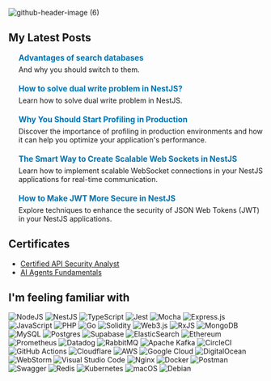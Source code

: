 ![github-header-image (6)](https://github.com/user-attachments/assets/8a99d140-f4ce-417a-bc88-70c9f6de4c67)

## My Latest Posts

<div style="display: flex; flex-direction: column; gap: 20px;">

  <div style="display: flex; align-items: center; alt-source: "32OZGAYDAIQS3AWTPL46RSLI38K2">
    <a href="https://www.linkedin.com/pulse/why-you-should-start-profiling-production-kamil-fronczak-bwdof/">
    </a>
    <div style="margin-left: 20px; flex: 1;">
      <strong style="font-size: 1.1em;"><a href="https://www.linkedin.com/pulse/advantages-search-databases-kamil-fronczak-cvm8f/" style="color: #0073b1; text-decoration: none;">Advantages of search databases
</a></strong>
      <p style="margin: 5px 0 0;">And why you should switch to them.</p>
    </div>
  </div>

  <div style="display: flex; align-items: center; alt-source: "32OZGAYDAIQS3AWTPL46RSLI38K2">
    <a href="https://www.linkedin.com/pulse/why-you-should-start-profiling-production-kamil-fronczak-bwdof/">
    </a>
    <div style="margin-left: 20px; flex: 1;">
      <strong style="font-size: 1.1em;"><a href="https://www.linkedin.com/pulse/how-solve-dual-write-problem-nestjs-kamil-fronczak-hsbtc" style="color: #0073b1; text-decoration: none;">How to solve dual write problem in NestJS?
</a></strong>
      <p style="margin: 5px 0 0;">Learn how to solve dual write problem in NestJS.</p>
    </div>
  </div>

  <div style="display: flex; align-items: center;">
    <a href="https://www.linkedin.com/pulse/why-you-should-start-profiling-production-kamil-fronczak-bwdof/">
    </a>
    <div style="margin-left: 20px; flex: 1;">
      <strong style="font-size: 1.1em;"><a href="https://www.linkedin.com/pulse/why-you-should-start-profiling-production-kamil-fronczak-bwdof/" style="color: #0073b1; text-decoration: none;">Why You Should Start Profiling in Production</a></strong>
      <p style="margin: 5px 0 0;">Discover the importance of profiling in production environments and how it can help you optimize your application's performance.</p>
    </div>
  </div>

  <div style="display: flex; align-items: center;">
    <a href="https://www.linkedin.com/pulse/smart-way-create-scalable-web-sockets-nestjs-kamil-fronczak-w0dwf/">
    </a>
    <div style="margin-left: 20px; flex: 1;">
      <strong style="font-size: 1.1em;"><a href="https://www.linkedin.com/pulse/smart-way-create-scalable-web-sockets-nestjs-kamil-fronczak-w0dwf/" style="color: #0073b1; text-decoration: none;">The Smart Way to Create Scalable Web Sockets in NestJS</a></strong>
      <p style="margin: 5px 0 0;">Learn how to implement scalable WebSocket connections in your NestJS applications for real-time communication.</p>
    </div>
  </div>

  <div style="display: flex; align-items: center;">
    <a href="https://www.linkedin.com/pulse/how-make-jwt-more-secure-nestjs-kamil-fronczak-qusif/">
    </a>
    <div style="margin-left: 20px; flex: 1;">
      <strong style="font-size: 1.1em;"><a href="https://www.linkedin.com/pulse/how-make-jwt-more-secure-nestjs-kamil-fronczak-qusif/" style="color: #0073b1; text-decoration: none;">How to Make JWT More Secure in NestJS</a></strong>
      <p style="margin: 5px 0 0;">Explore techniques to enhance the security of JSON Web Tokens (JWT) in your NestJS applications.</p>
    </div>
  </div>

</div>

## Certificates

- [Certified API Security Analyst](https://www.credly.com/badges/15d37626-2d7b-433c-9abd-7250ad056193/public_url)
- [AI Agents Fundamentals](https://huggingface.co/datasets/agents-course/certificates/resolve/main/certificates/axotion/2025-02-19.png)

## I'm feeling familiar with
![NodeJS](https://img.shields.io/badge/node.js-6DA55F?style=for-the-badge&logo=node.js&logoColor=white)
![NestJS](https://img.shields.io/badge/nestjs-%23E0234E.svg?style=for-the-badge&logo=nestjs&logoColor=white)
![TypeScript](https://img.shields.io/badge/typescript-%23007ACC.svg?style=for-the-badge&logo=typescript&logoColor=white)
![Jest](https://img.shields.io/badge/-jest-%23C21325?style=for-the-badge&logo=jest&logoColor=white)
![Mocha](https://img.shields.io/badge/-mocha-%238D6748?style=for-the-badge&logo=mocha&logoColor=white)
![Express.js](https://img.shields.io/badge/express.js-%23404d59.svg?style=for-the-badge&logo=express&logoColor=%2361DAFB)
![JavaScript](https://img.shields.io/badge/javascript-%23323330.svg?style=for-the-badge&logo=javascript&logoColor=%23F7DF1E)
![PHP](https://img.shields.io/badge/php-%23777BB4.svg?style=for-the-badge&logo=php&logoColor=white)
![Go](https://img.shields.io/badge/go-%2300ADD8.svg?style=for-the-badge&logo=go&logoColor=white)
![Solidity](https://img.shields.io/badge/Solidity-%23363636.svg?style=for-the-badge&logo=solidity&logoColor=white)
![Web3.js](https://img.shields.io/badge/web3.js-F16822?style=for-the-badge&logo=web3.js&logoColor=white)
![RxJS](https://img.shields.io/badge/rxjs-%23B7178C.svg?style=for-the-badge&logo=reactivex&logoColor=white)
![MongoDB](https://img.shields.io/badge/MongoDB-%234ea94b.svg?style=for-the-badge&logo=mongodb&logoColor=white)
![MySQL](https://img.shields.io/badge/mysql-%2300f.svg?style=for-the-badge&logo=mysql&logoColor=white)
![Postgres](https://img.shields.io/badge/postgres-%23316192.svg?style=for-the-badge&logo=postgresql&logoColor=white)
![Supabase](https://img.shields.io/badge/Supabase-3ECF8E?style=for-the-badge&logo=supabase&logoColor=white)
![ElasticSearch](https://img.shields.io/badge/-ElasticSearch-005571?style=for-the-badge&logo=elasticsearch)
![Ethereum](https://img.shields.io/badge/Ethereum-3C3C3D?style=for-the-badge&logo=Ethereum&logoColor=white)
![Prometheus](https://img.shields.io/badge/Prometheus-E6522C?style=for-the-badge&logo=Prometheus&logoColor=white)
![Datadog](https://img.shields.io/badge/datadog-%23632CA6.svg?style=for-the-badge&logo=datadog&logoColor=white)
![RabbitMQ](https://img.shields.io/badge/Rabbitmq-FF6600?style=for-the-badge&logo=rabbitmq&logoColor=white)
![Apache Kafka](https://img.shields.io/badge/Apache%20Kafka-000?style=for-the-badge&logo=apachekafka)
![CircleCI](https://img.shields.io/badge/circle%20ci-%23161616.svg?style=for-the-badge&logo=circleci&logoColor=white)
![GitHub Actions](https://img.shields.io/badge/github%20actions-%232671E5.svg?style=for-the-badge&logo=githubactions&logoColor=white)
![Cloudflare](https://img.shields.io/badge/Cloudflare-F38020?style=for-the-badge&logo=Cloudflare&logoColor=white)
![AWS](https://img.shields.io/badge/AWS-%23FF9900.svg?style=for-the-badge&logo=amazon-aws&logoColor=white)
![Google Cloud](https://img.shields.io/badge/GoogleCloud-%234285F4.svg?style=for-the-badge&logo=google-cloud&logoColor=white)
![DigitalOcean](https://img.shields.io/badge/DigitalOcean-%230167ff.svg?style=for-the-badge&logo=digitalOcean&logoColor=white)
![WebStorm](https://img.shields.io/badge/webstorm-143?style=for-the-badge&logo=webstorm&logoColor=white&color=black)
![Visual Studio Code](https://img.shields.io/badge/Visual%20Studio%20Code-0078d7.svg?style=for-the-badge&logo=visual-studio-code&logoColor=white)
![Nginx](https://img.shields.io/badge/nginx-%23009639.svg?style=for-the-badge&logo=nginx&logoColor=white)
![Docker](https://img.shields.io/badge/docker-%230db7ed.svg?style=for-the-badge&logo=docker&logoColor=white)
![Postman](https://img.shields.io/badge/Postman-FF6C37?style=for-the-badge&logo=postman&logoColor=white)
![Swagger](https://img.shields.io/badge/-Swagger-%23Clojure?style=for-the-badge&logo=swagger&logoColor=white)
![Redis](https://img.shields.io/badge/redis-%23DD0031.svg?style=for-the-badge&logo=redis&logoColor=white)
![Kubernetes](https://img.shields.io/badge/kubernetes-%23326ce5.svg?style=for-the-badge&logo=kubernetes&logoColor=white)
![macOS](https://img.shields.io/badge/mac%20os-000000?style=for-the-badge&logo=macos&logoColor=F0F0F0)
![Debian](https://img.shields.io/badge/Debian-D70A53?style=for-the-badge&logo=debian&logoColor=white)
